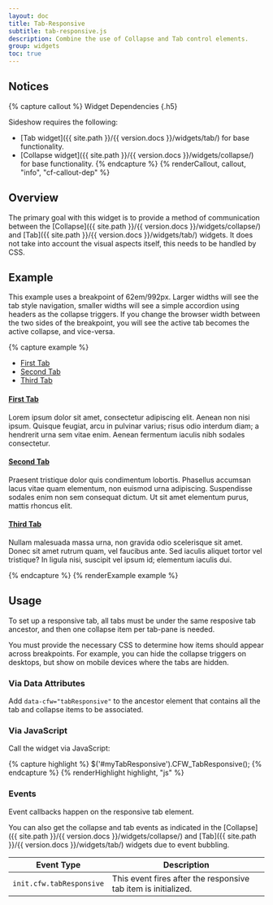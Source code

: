 ```yaml
---
layout: doc
title: Tab-Responsive
subtitle: tab-responsive.js
description: Combine the use of Collapse and Tab control elements.
group: widgets
toc: true
---
```


## Notices

{% capture callout %}
Widget Dependencies
{.h5}

Sideshow requires the following:

- [Tab widget]({{ site.path }}/{{ version.docs }}/widgets/tab/) for base functionality.
- [Collapse widget]({{ site.path }}/{{ version.docs }}/widgets/collapse/) for base functionality.
{% endcapture %}
{% renderCallout, callout, "info", "cf-callout-dep" %}

## Overview

The primary goal with this widget is to provide a method of communication between the [Collapse]({{ site.path }}/{{ version.docs }}/widgets/collapse/) and [Tab]({{ site.path }}/{{ version.docs }}/widgets/tab/) widgets.  It does not take into account the visual aspects itself, this needs to be handled by CSS.

## Example

This example uses a breakpoint of 62em/992px.  Larger widths will see the tab style navigation, smaller widths will see a simple accordion using headers as the collapse triggers.  If you change the browser width between the two sides of the breakpoint, you will see the active tab becomes the active collapse, and vice-versa.

{% capture example %}
<div data-cfw="tabResponsive">
  <ul class="nav nav-tabs d-md-down-none">
    <li class="nav-item"><a href="#tabr0" class="nav-link" data-cfw="tab">First Tab</a></li>
    <li class="nav-item"><a href="#tabr1" class="nav-link" data-cfw="tab">Second Tab</a></li>
    <li class="nav-item"><a href="#tabr2" class="nav-link" data-cfw="tab">Third Tab</a></li>
  </ul>
  <div class="tab-content">
    <div id="tabr0" class="tab-pane d-block">
      <h4><a href="#tabr0_collapse" class="d-lg-none" data-cfw="collapse">First Tab <span class="caret"></span></a></h4>
      <div id="tabr0_collapse" class="collapse">
        <p>Lorem ipsum dolor sit amet, consectetur adipiscing elit. Aenean non nisi ipsum. Quisque feugiat, arcu in pulvinar varius; risus odio interdum diam; a hendrerit urna sem vitae enim. Aenean fermentum iaculis nibh sodales consectetur.</p>
      </div>
    </div>
    <div id="tabr1" class="tab-pane d-block">
      <h4><a href="#tabr1_collapse" class="d-lg-none" data-cfw="collapse">Second Tab <span class="caret"></span></a></h4>
      <div id="tabr1_collapse" class="collapse">
        <p>Praesent tristique dolor quis condimentum lobortis. Phasellus accumsan lacus vitae quam elementum, non euismod urna adipiscing. Suspendisse sodales enim non sem consequat dictum. Ut sit amet elementum purus, mattis rhoncus elit.</p>
      </div>
    </div>
    <div id="tabr2" class="tab-pane d-block">
      <h4><a href="#tabr2_collapse" class="d-lg-none" data-cfw="collapse">Third Tab <span class="caret"></span></a></h4>
      <div id="tabr2_collapse" class="collapse">
        <p>Nullam malesuada massa urna, non gravida odio scelerisque sit amet. Donec sit amet rutrum quam, vel faucibus ante. Sed iaculis aliquet tortor vel tristique? In ligula nisi, suscipit vel ipsum id; elementum iaculis dui.</p>
      </div>
    </div>
  </div>
</div>
{% endcapture %}
{% renderExample example %}

## Usage

To set up a responsive tab, all tabs must be under the same resposive tab ancestor, and then one collapse item per tab-pane is needed.

You must provide the necessary CSS to determine how items should appear across breakpoints.  For example, you can hide the collapse triggers on desktops, but show on mobile devices where the tabs are hidden.

### Via Data Attributes

Add `data-cfw="tabResponsive"` to the ancestor element that contains all the tab and collapse items to be associated.

### Via JavaScript

Call the widget via JavaScript:

{% capture highlight %}
$('#myTabResponsive').CFW_TabResponsive();
{% endcapture %}
{% renderHighlight highlight, "js" %}

### Events

Event callbacks happen on the responsive tab element.

You can also get the collapse and tab events as indicated in the [Collapse]({{ site.path }}/{{ version.docs }}/widgets/collapse/) and [Tab]({{ site.path }}/{{ version.docs }}/widgets/tab/) widgets due to event bubbling.

<div class="table-scroll">
  <table class="table table-bordered table-striped">
    <thead>
      <tr>
        <th style="width: 150px;">Event Type</th>
        <th>Description</th>
      </tr>
    </thead>
    <tbody>
      <tr>
        <td><code>init.cfw.tabResponsive</code></td>
        <td>This event fires after the responsive tab item is initialized.</td>
      </tr>
    </tbody>
  </table>
</div>
